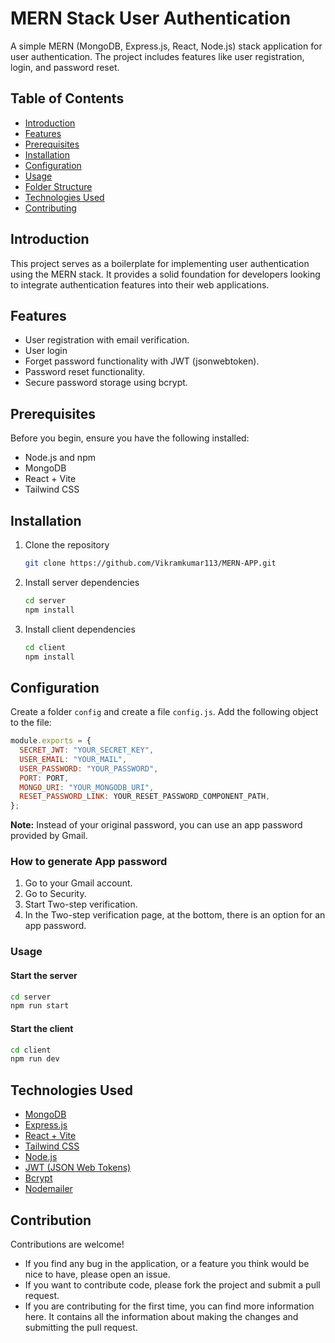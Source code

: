 # MERN Stack User Authentication

A simple MERN (MongoDB, Express.js, React, Node.js) stack application for user authentication. The project includes features like user registration, login, and password reset.

## Table of Contents
- [Introduction](#introduction)
- [Features](#features)
- [Prerequisites](#prerequisites)
- [Installation](#installation)
- [Configuration](#configuration)
- [Usage](#usage)
- [Folder Structure](#folder-structure)
- [Technologies Used](#technologies-used)
- [Contributing](#contributing)

## Introduction
This project serves as a boilerplate for implementing user authentication using the MERN stack. It provides a solid foundation for developers looking to integrate authentication features into their web applications.

## Features
- User registration with email verification.
- User login 
- Forget password functionality with JWT (jsonwebtoken).
- Password reset functionality.
- Secure password storage using bcrypt.

## Prerequisites
Before you begin, ensure you have the following installed:
- Node.js and npm
- MongoDB
- React + Vite
- Tailwind CSS

## Installation
1. Clone the repository
    ```bash
    git clone https://github.com/Vikramkumar113/MERN-APP.git
    ```

2. Install server dependencies
    ```bash
    cd server
    npm install
    ```

3. Install client dependencies
    ```bash
    cd client
    npm install
    ```

## Configuration
Create a folder `config` and create a file `config.js`. Add the following object to the file:

```javascript
module.exports = {
  SECRET_JWT: "YOUR_SECRET_KEY",
  USER_EMAIL: "YOUR_MAIL",
  USER_PASSWORD: "YOUR_PASSWORD",
  PORT: PORT,
  MONGO_URI: "YOUR_MONGODB_URI",
  RESET_PASSWORD_LINK: YOUR_RESET_PASSWORD_COMPONENT_PATH,
};
```
**Note:** Instead of your original password, you can use an app password provided by Gmail.

### How to generate App password
1. Go to your Gmail account.
2. Go to Security.
3. Start Two-step verification.
4. In the Two-step verification page, at the bottom, there is an option for an app password.

### Usage
#### Start the server
```bash
cd server
npm run start
```
#### Start the client
```bash
cd client
npm run dev
```

## Technologies Used
- [MongoDB](#mongodb)
- [Express.js](#expressjs)
- [React + Vite](#react--vite)
- [Tailwind CSS](#tailwind-css)
- [Node.js](#nodejs)
- [JWT (JSON Web Tokens)](#jwt-json-web-tokens)
- [Bcrypt](#bcrypt)
- [Nodemailer](#nodemailer)

## Contribution
Contributions are welcome! 

- If you find any bug in the application, or a feature you think would be nice to have, please open an issue.
- If you want to contribute code, please fork the project and submit a pull request.
- If you are contributing for the first time, you can find more information here. It contains all the information about making the changes and submitting the pull request.